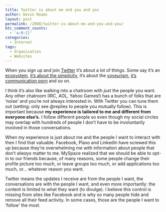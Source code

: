 ```yaml
---
title: Twitter is about me and you and you
author: Devin Reams
layout: post
permalink: /2008/twitter-is-about-me-and-you-and-you/
btc_comment_counts:
  - 'a:0:{}'
categories:
  - Internet
tags:
  - Organization
  - Websites
---
```

When you sign up and join [Twitter][1] it&#8217;s about a lot of things. Some say it&#8217;s an [ecosystem][2], [it&#8217;s about the simplicity][3], it&#8217;s about the [voyeurism][4], [it&#8217;s communication porn][5] and so on.

I think it&#8217;s also like walking into a chatroom with *just* the people you want. Any other chatroom (IRC, AOL, Yahoo Games!) has a bunch of folks that are &#8216;noise&#8217; and you&#8217;re not always interested in. With Twitter you can tune them out (setting: only see @replies to people you mutually follow). This is important because **my experience is tailored to me and different from everyone else&#8217;s.** I follow different people so even though my social circles may overlap with hundreds of people I don&#8217;t have to be involuntarily involved in those conversations.

When my experience is just about me and the people I want to interact with then I find that valuable. Facebook, Plaxo and LinkedIn have screwed this up because they&#8217;re overwhelming me with information about people that don&#8217;t *always* matter to me. MySpace realized that we should be able to opt-in to our friends because, of many reasons, some people change their profile picture too much, or leave groups too much, or add applications too much, or&#8230; whatever reason you want.

Twitter means the updates I receive are from the people I want, the conversations are with the people I want, and even more importantly: the content is limited to what they want (to divulge). I believe this control is missing from sites like Facebook and is why so many people hide and remove all their feed activity. In some cases, those are the people I want to &#8216;follow&#8217; the most.

 [1]: http://www.twitter.com/
 [2]: http://darmano.typepad.com/logic_emotion/2007/12/why-is-twitter.html
 [3]: http://www.google.com/search?q=twitter+simplicity&#038;ie=utf-8&#038;oe=utf-8&#038;aq=t&#038;rls=org.mozilla:en-US:official&#038;client=firefox-a
 [4]: http://www.google.com/search?hl=en&#038;client=firefox-a&#038;rls=org.mozilla%3Aen-US%3Aofficial&#038;hs=3K7&#038;q=twitter+voyeur&#038;btnG=Search
 [5]: http://learntoduck.com/twitter/twitter-is-communication-porn-am-i-a-playboy-or-hooters-tweeter